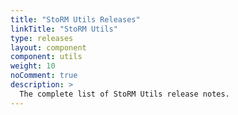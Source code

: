 ```yaml
---
title: "StoRM Utils Releases"
linkTitle: "StoRM Utils"
type: releases
layout: component
component: utils
weight: 10
noComment: true
description: >
  The complete list of StoRM Utils release notes.
---
```

